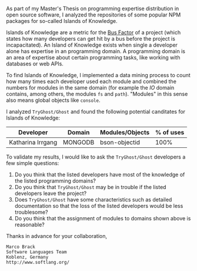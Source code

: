 As part of my Master's Thesis on programming expertise distribution in open source software, I analyzed the repositories of some popular NPM packages for so-called Islands of Knowledge.

Islands of Knowledge are a metric for the [Bus Factor](https://en.wikipedia.org/wiki/Bus_factor) of a project (which states how many developers can get hit by a bus before the project is incapacitated). An Island of Knowledge exists when single a developer alone has expertise in an programming domain. A programming domain is an area of expertise about certain programming tasks, like working with databases or web APIs.

To find Islands of Knowledge, I implemented a data mining process to count how many times each developer used each module and combined the numbers for modules in the same domain (for example the *IO* domain contains, among others, the modules `fs` and `path`). "Modules" in this sense also means global objects like `console`.

I analyzed `TryGhost/Ghost` and found the following potential canditates for Islands of Knowledge:

| Developer | Domain | Modules/Objects | % of uses |
| --- | --- | --- | --- |
| Katharina Irrgang | MONGODB | bson-objectid | 100% |

To validate my results, I would like to ask the `TryGhost/Ghost` developers a few simple questions:

1. Do you think that the listed developers have most of the knowledge of the listed programming domains?
2. Do you think that `TryGhost/Ghost` may be in trouble if the listed developers leave the project?
3. Does `TryGhost/Ghost` have some characteristics such as detailed documentation so that the loss of the listed developers would be less troublesome?
4. Do you think that the assignment of modules to domains shown above is reasonable?

Thanks in advance for your collaboration,

```
Marco Brack
Software Languages Team
Koblenz, Germany
http://www.softlang.org/
```
